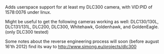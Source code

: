 Adds userspace support for at least my DLC300 camera, with VID:PID of 1578:0076 under linux.

Might be useful to get the following cameras working as well: DLC130/130L, DLC131/131L, DLC200, DLC300, Whitehawk, Goldenhawk, and GoldenEagle. (only DLC300 tested)

Some notes about the reverse engineering process will soon (before august 16'th 2012) find its way to http://www.simong.eu/projects/dlc300